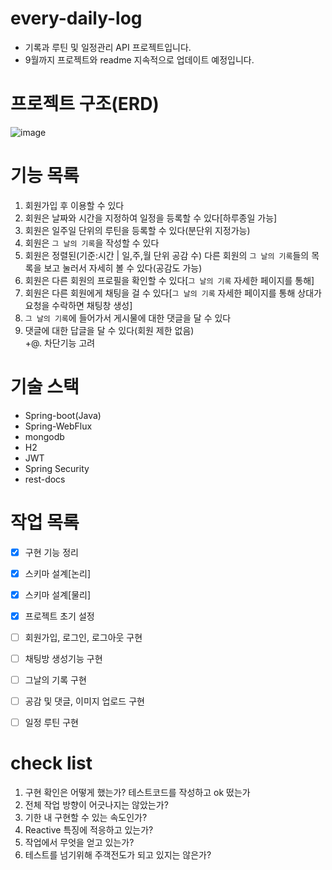 # every-daily-log 

- 기록과 루틴 및 일정관리 API 프로젝트입니다.
- 9월까지 프로젝트와 readme 지속적으로 업데이트 예정입니다.
  
# 프로젝트 구조(ERD) <br>
![image](https://github.com/user-attachments/assets/cdd90f74-b2ac-4040-ae76-6b69ae91c8b3)



# 기능 목록
01. 회원가입 후 이용할 수 있다
02. 회원은 날짜와 시간을 지정하여 일정을 등록할 수 있다[하루종일 가능]
03. 회원은 일주일 단위의 루틴을 등록할 수 있다(분단위 지정가능)
04. 회원은 `그 날의 기록`을 작성할 수 있다
05. 회원은 정렬된(기준:시간 | 일,주,월 단위 공감 수) 다른 회원의 `그 날의 기록`들의 목록을 보고 눌러서 자세히 볼 수 있다(공감도 가능)
06. 회원은 다른 회원의 프로필을 확인할 수 있다[`그 날의 기록` 자세한 페이지를 통해]
07. 회원은 다른 회원에게 채팅을 걸 수 있다[`그 날의 기록` 자세한 페이지를 통해 상대가 요청을 수락하면 채팅창 생성]
08. `그 날의 기록`에 들어가서 게시물에 대한 댓글을 달 수 있다
09. 댓글에 대한 답글을 달 수 있다(회원 제한 없음)<br>
+@. 차단기능 고려



# 기술 스택
- Spring-boot(Java)
- Spring-WebFlux
- mongodb
- H2
- JWT
- Spring Security
- rest-docs



# 작업 목록
- [X] 구현 기능 정리
- [X] 스키마 설계[논리]
- [X] 스키마 설계[물리]
- [X] 프로젝트 초기 설정
- [ ] 회원가입, 로그인, 로그아웃 구현
- [ ] 채팅방 생성기능 구현
- [ ] 그날의 기록 구현
- [ ] 공감 및 댓글, 이미지 업로드 구현
- [ ] 일정 루틴 구현



# check list
01. 구현 확인은 어떻게 했는가? 테스트코드를 작성하고 ok 떴는가
02. 전체 작업 방향이 어긋나지는 않았는가?
03. 기한 내 구현할 수 있는 속도인가?
04. Reactive 특징에 적응하고 있는가?
05. 작업에서 무엇을 얻고 있는가?
06. 테스트를 넘기위해 주객전도가 되고 있지는 않은가?
